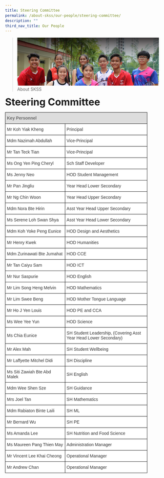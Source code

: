 ```yaml
---
title: Steering Committee
permalink: /about-skss/our-people/steering-committee/
description: ""
third_nav_title: Our People
---
```


>![](/images/About%20us.jpg)
>About SKSS

**<font size=6>Steering Committee</font>**

<table style="border-collapse:collapse;border-spacing:0;table-layout: fixed; width: 466px" class="tg"><colgroup><col style="width: 196px"><col style="width: 270px"></colgroup><thead><tr><th style="background-color:#DDD;border-color:black;border-style:solid;border-width:1px;color:#666;font-family:Arial, sans-serif;font-size:14px;font-weight:bold;overflow:hidden;padding:10px 5px;text-align:left;vertical-align:middle;word-break:normal" colspan="2"><span style="color:#666;background-color:#DDD">Key Personnel</span><br></th></tr></thead><tbody><tr><td style="background-color:#FFF;border-color:black;border-style:solid;border-width:1px;color:#333;font-family:Arial, sans-serif;font-size:14px;overflow:hidden;padding:10px 5px;text-align:left;vertical-align:middle;word-break:normal">Mr Koh Yiak Kheng</td><td style="background-color:#FFF;border-color:black;border-style:solid;border-width:1px;color:#333;font-family:Arial, sans-serif;font-size:14px;overflow:hidden;padding:10px 5px;text-align:left;vertical-align:middle;word-break:normal">Principal</td></tr><tr><td style="background-color:#FFF;border-color:black;border-style:solid;border-width:1px;color:#333;font-family:Arial, sans-serif;font-size:14px;overflow:hidden;padding:10px 5px;text-align:left;vertical-align:middle;word-break:normal">Mdm Nazimah Abdullah</td><td style="background-color:#FFF;border-color:black;border-style:solid;border-width:1px;color:#333;font-family:Arial, sans-serif;font-size:14px;overflow:hidden;padding:10px 5px;text-align:left;vertical-align:middle;word-break:normal">Vice-Principal</td></tr><tr><td style="background-color:#FFF;border-color:black;border-style:solid;border-width:1px;color:#333;font-family:Arial, sans-serif;font-size:14px;overflow:hidden;padding:10px 5px;text-align:left;vertical-align:middle;word-break:normal">Mr Tan Teck Tian</td><td style="background-color:#FFF;border-color:black;border-style:solid;border-width:1px;color:#333;font-family:Arial, sans-serif;font-size:14px;overflow:hidden;padding:10px 5px;text-align:left;vertical-align:middle;word-break:normal">Vice-Principal</td></tr><tr><td style="background-color:#FFF;border-color:black;border-style:solid;border-width:1px;color:#333;font-family:Arial, sans-serif;font-size:14px;overflow:hidden;padding:10px 5px;text-align:left;vertical-align:middle;word-break:normal">Ms Ong Yen Ping Cheryl</td><td style="background-color:#FFF;border-color:black;border-style:solid;border-width:1px;color:#333;font-family:Arial, sans-serif;font-size:14px;overflow:hidden;padding:10px 5px;text-align:left;vertical-align:middle;word-break:normal">Sch Staff Developer</td></tr><tr><td style="background-color:#FFF;border-color:black;border-style:solid;border-width:1px;color:#333;font-family:Arial, sans-serif;font-size:14px;overflow:hidden;padding:10px 5px;text-align:left;vertical-align:middle;word-break:normal">Ms Jenny Neo</td><td style="background-color:#FFF;border-color:black;border-style:solid;border-width:1px;color:#333;font-family:Arial, sans-serif;font-size:14px;overflow:hidden;padding:10px 5px;text-align:left;vertical-align:middle;word-break:normal">HOD Student Management</td></tr><tr><td style="background-color:#FFF;border-color:black;border-style:solid;border-width:1px;color:#333;font-family:Arial, sans-serif;font-size:14px;overflow:hidden;padding:10px 5px;text-align:left;vertical-align:middle;word-break:normal">Mr Pan Jingliu</td><td style="background-color:#FFF;border-color:black;border-style:solid;border-width:1px;color:#333;font-family:Arial, sans-serif;font-size:14px;overflow:hidden;padding:10px 5px;text-align:left;vertical-align:middle;word-break:normal">Year Head Lower Secondary</td></tr><tr><td style="background-color:#FFF;border-color:black;border-style:solid;border-width:1px;color:#333;font-family:Arial, sans-serif;font-size:14px;overflow:hidden;padding:10px 5px;text-align:left;vertical-align:middle;word-break:normal">Mr Ng Chin Woon</td><td style="background-color:#FFF;border-color:black;border-style:solid;border-width:1px;color:#333;font-family:Arial, sans-serif;font-size:14px;overflow:hidden;padding:10px 5px;text-align:left;vertical-align:middle;word-break:normal">Year Head Upper Secondary</td></tr><tr><td style="background-color:#FFF;border-color:black;border-style:solid;border-width:1px;color:#333;font-family:Arial, sans-serif;font-size:14px;overflow:hidden;padding:10px 5px;text-align:left;vertical-align:middle;word-break:normal">Mdm Nora Bte Hirin</td><td style="background-color:#FFF;border-color:black;border-style:solid;border-width:1px;color:#333;font-family:Arial, sans-serif;font-size:14px;overflow:hidden;padding:10px 5px;text-align:left;vertical-align:middle;word-break:normal">Asst Year Head Upper Secondary</td></tr><tr><td style="background-color:#FFF;border-color:black;border-style:solid;border-width:1px;color:#333;font-family:Arial, sans-serif;font-size:14px;overflow:hidden;padding:10px 5px;text-align:left;vertical-align:middle;word-break:normal">Ms Serene Loh Swan Shya</td><td style="background-color:#FFF;border-color:black;border-style:solid;border-width:1px;color:#333;font-family:Arial, sans-serif;font-size:14px;overflow:hidden;padding:10px 5px;text-align:left;vertical-align:middle;word-break:normal">Asst Year Head Lower Secondary</td></tr><tr><td style="background-color:#FFF;border-color:black;border-style:solid;border-width:1px;color:#333;font-family:Arial, sans-serif;font-size:14px;overflow:hidden;padding:10px 5px;text-align:left;vertical-align:middle;word-break:normal">Mdm Koh Yoke Peng Eunice</td><td style="background-color:#FFF;border-color:black;border-style:solid;border-width:1px;color:#333;font-family:Arial, sans-serif;font-size:14px;overflow:hidden;padding:10px 5px;text-align:left;vertical-align:middle;word-break:normal">HOD Design and Aesthetics</td></tr><tr><td style="background-color:#FFF;border-color:black;border-style:solid;border-width:1px;color:#333;font-family:Arial, sans-serif;font-size:14px;overflow:hidden;padding:10px 5px;text-align:left;vertical-align:middle;word-break:normal">Mr Henry Kwek</td><td style="background-color:#FFF;border-color:black;border-style:solid;border-width:1px;color:#333;font-family:Arial, sans-serif;font-size:14px;overflow:hidden;padding:10px 5px;text-align:left;vertical-align:middle;word-break:normal">HOD Humanities</td></tr><tr><td style="background-color:#FFF;border-color:black;border-style:solid;border-width:1px;color:#333;font-family:Arial, sans-serif;font-size:14px;overflow:hidden;padding:10px 5px;text-align:left;vertical-align:middle;word-break:normal">Mdm Zurinawati Bte Jumahat</td><td style="background-color:#FFF;border-color:black;border-style:solid;border-width:1px;color:#333;font-family:Arial, sans-serif;font-size:14px;overflow:hidden;padding:10px 5px;text-align:left;vertical-align:middle;word-break:normal">HOD CCE</td></tr><tr><td style="background-color:#FFF;border-color:black;border-style:solid;border-width:1px;color:#333;font-family:Arial, sans-serif;font-size:14px;overflow:hidden;padding:10px 5px;text-align:left;vertical-align:middle;word-break:normal">Mr Tan Caiyu Sam</td><td style="background-color:#FFF;border-color:black;border-style:solid;border-width:1px;color:#333;font-family:Arial, sans-serif;font-size:14px;overflow:hidden;padding:10px 5px;text-align:left;vertical-align:middle;word-break:normal">HOD ICT</td></tr><tr><td style="background-color:#FFF;border-color:black;border-style:solid;border-width:1px;color:#333;font-family:Arial, sans-serif;font-size:14px;overflow:hidden;padding:10px 5px;text-align:left;vertical-align:middle;word-break:normal">Mr Nur Saspurie</td><td style="background-color:#FFF;border-color:black;border-style:solid;border-width:1px;color:#333;font-family:Arial, sans-serif;font-size:14px;overflow:hidden;padding:10px 5px;text-align:left;vertical-align:middle;word-break:normal">HOD English </td></tr><tr><td style="background-color:#FFF;border-color:black;border-style:solid;border-width:1px;color:#333;font-family:Arial, sans-serif;font-size:14px;overflow:hidden;padding:10px 5px;text-align:left;vertical-align:middle;word-break:normal">Mr Lim Song Heng Melvin</td><td style="background-color:#FFF;border-color:black;border-style:solid;border-width:1px;color:#333;font-family:Arial, sans-serif;font-size:14px;overflow:hidden;padding:10px 5px;text-align:left;vertical-align:middle;word-break:normal">HOD Mathematics</td></tr><tr><td style="background-color:#FFF;border-color:black;border-style:solid;border-width:1px;color:#333;font-family:Arial, sans-serif;font-size:14px;overflow:hidden;padding:10px 5px;text-align:left;vertical-align:middle;word-break:normal">Mr Lim Swee Beng</td><td style="background-color:#FFF;border-color:black;border-style:solid;border-width:1px;color:#333;font-family:Arial, sans-serif;font-size:14px;overflow:hidden;padding:10px 5px;text-align:left;vertical-align:middle;word-break:normal">HOD Mother Tongue Language</td></tr><tr><td style="background-color:#FFF;border-color:black;border-style:solid;border-width:1px;color:#333;font-family:Arial, sans-serif;font-size:14px;overflow:hidden;padding:10px 5px;text-align:left;vertical-align:middle;word-break:normal">Mr Ho J Yen Louis</td><td style="background-color:#FFF;border-color:black;border-style:solid;border-width:1px;color:#333;font-family:Arial, sans-serif;font-size:14px;overflow:hidden;padding:10px 5px;text-align:left;vertical-align:middle;word-break:normal">HOD PE and CCA</td></tr><tr><td style="background-color:#FFF;border-color:black;border-style:solid;border-width:1px;color:#333;font-family:Arial, sans-serif;font-size:14px;overflow:hidden;padding:10px 5px;text-align:left;vertical-align:middle;word-break:normal">Ms Wee Yee Yun</td><td style="background-color:#FFF;border-color:black;border-style:solid;border-width:1px;color:#333;font-family:Arial, sans-serif;font-size:14px;overflow:hidden;padding:10px 5px;text-align:left;vertical-align:middle;word-break:normal">HOD Science</td></tr><tr><td style="background-color:#FFF;border-color:black;border-style:solid;border-width:1px;color:#333;font-family:Arial, sans-serif;font-size:14px;overflow:hidden;padding:10px 5px;text-align:left;vertical-align:middle;word-break:normal">Ms Chia Eunice </td><td style="background-color:#FFF;border-color:black;border-style:solid;border-width:1px;color:#333;font-family:Arial, sans-serif;font-size:14px;overflow:hidden;padding:10px 5px;text-align:left;vertical-align:middle;word-break:normal">SH Student Leadership, (Covering Asst Year Head Lower Secondary)<br></td></tr><tr><td style="background-color:#FFF;border-color:black;border-style:solid;border-width:1px;color:#333;font-family:Arial, sans-serif;font-size:14px;overflow:hidden;padding:10px 5px;text-align:left;vertical-align:middle;word-break:normal">Mr Alex Mah </td><td style="background-color:#FFF;border-color:black;border-style:solid;border-width:1px;color:#333;font-family:Arial, sans-serif;font-size:14px;overflow:hidden;padding:10px 5px;text-align:left;vertical-align:middle;word-break:normal">SH Student Wellbeing </td></tr><tr><td style="background-color:#FFF;border-color:black;border-style:solid;border-width:1px;color:#333;font-family:Arial, sans-serif;font-size:14px;overflow:hidden;padding:10px 5px;text-align:left;vertical-align:middle;word-break:normal">Mr Laffyette Mitchel Didi</td><td style="background-color:#FFF;border-color:black;border-style:solid;border-width:1px;color:#333;font-family:Arial, sans-serif;font-size:14px;overflow:hidden;padding:10px 5px;text-align:left;vertical-align:middle;word-break:normal">SH Discipline</td></tr><tr><td style="background-color:#FFF;border-color:black;border-style:solid;border-width:1px;color:#333;font-family:Arial, sans-serif;font-size:14px;overflow:hidden;padding:10px 5px;text-align:left;vertical-align:middle;word-break:normal">Ms Siti Zawiah Bte Abd Malek</td><td style="background-color:#FFF;border-color:black;border-style:solid;border-width:1px;color:#333;font-family:Arial, sans-serif;font-size:14px;overflow:hidden;padding:10px 5px;text-align:left;vertical-align:middle;word-break:normal">SH English</td></tr><tr><td style="background-color:#FFF;border-color:black;border-style:solid;border-width:1px;color:#333;font-family:Arial, sans-serif;font-size:14px;overflow:hidden;padding:10px 5px;text-align:left;vertical-align:middle;word-break:normal">Mdm Wee Shen Sze</td><td style="background-color:#FFF;border-color:black;border-style:solid;border-width:1px;color:#333;font-family:Arial, sans-serif;font-size:14px;overflow:hidden;padding:10px 5px;text-align:left;vertical-align:middle;word-break:normal">SH Guidance</td></tr><tr><td style="background-color:#FFF;border-color:black;border-style:solid;border-width:1px;color:#333;font-family:Arial, sans-serif;font-size:14px;overflow:hidden;padding:10px 5px;text-align:left;vertical-align:middle;word-break:normal">Mrs Joel Tan</td><td style="background-color:#FFF;border-color:black;border-style:solid;border-width:1px;color:#333;font-family:Arial, sans-serif;font-size:14px;overflow:hidden;padding:10px 5px;text-align:left;vertical-align:middle;word-break:normal">SH Mathematics</td></tr><tr><td style="background-color:#FFF;border-color:black;border-style:solid;border-width:1px;color:#333;font-family:Arial, sans-serif;font-size:14px;overflow:hidden;padding:10px 5px;text-align:left;vertical-align:middle;word-break:normal">Mdm Rabiaton Binte Laili</td><td style="background-color:#FFF;border-color:black;border-style:solid;border-width:1px;color:#333;font-family:Arial, sans-serif;font-size:14px;overflow:hidden;padding:10px 5px;text-align:left;vertical-align:middle;word-break:normal">SH ML</td></tr><tr><td style="background-color:#FFF;border-color:black;border-style:solid;border-width:1px;color:#333;font-family:Arial, sans-serif;font-size:14px;overflow:hidden;padding:10px 5px;text-align:left;vertical-align:middle;word-break:normal">Mr Bernard Wu</td><td style="background-color:#FFF;border-color:black;border-style:solid;border-width:1px;color:#333;font-family:Arial, sans-serif;font-size:14px;overflow:hidden;padding:10px 5px;text-align:left;vertical-align:middle;word-break:normal">SH PE</td></tr><tr><td style="background-color:#FFF;border-color:black;border-style:solid;border-width:1px;color:#333;font-family:Arial, sans-serif;font-size:14px;overflow:hidden;padding:10px 5px;text-align:left;vertical-align:middle;word-break:normal">Ms Amanda Lee </td><td style="background-color:#FFF;border-color:black;border-style:solid;border-width:1px;color:#333;font-family:Arial, sans-serif;font-size:14px;overflow:hidden;padding:10px 5px;text-align:left;vertical-align:middle;word-break:normal">SH Nutrition and Food Science </td></tr><tr><td style="background-color:#FFF;border-color:black;border-style:solid;border-width:1px;color:#333;font-family:Arial, sans-serif;font-size:14px;overflow:hidden;padding:10px 5px;text-align:left;vertical-align:middle;word-break:normal">Ms Maureen Pang Thien May</td><td style="background-color:#FFF;border-color:black;border-style:solid;border-width:1px;color:#333;font-family:Arial, sans-serif;font-size:14px;overflow:hidden;padding:10px 5px;text-align:left;vertical-align:middle;word-break:normal">Administration Manager</td></tr><tr><td style="background-color:#FFF;border-color:black;border-style:solid;border-width:1px;color:#333;font-family:Arial, sans-serif;font-size:14px;overflow:hidden;padding:10px 5px;text-align:left;vertical-align:middle;word-break:normal">Mr Vincent Lee Khai Cheong</td><td style="background-color:#FFF;border-color:black;border-style:solid;border-width:1px;color:#333;font-family:Arial, sans-serif;font-size:14px;overflow:hidden;padding:10px 5px;text-align:left;vertical-align:middle;word-break:normal">Operational Manager </td></tr><tr><td style="background-color:#FFF;border-color:black;border-style:solid;border-width:1px;color:#333;font-family:Arial, sans-serif;font-size:14px;overflow:hidden;padding:10px 5px;text-align:left;vertical-align:middle;word-break:normal">Mr Andrew Chan</td><td style="background-color:#FFF;border-color:black;border-style:solid;border-width:1px;color:#333;font-family:Arial, sans-serif;font-size:14px;overflow:hidden;padding:10px 5px;text-align:left;vertical-align:middle;word-break:normal">Operational Manager </td></tr></tbody></table>